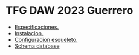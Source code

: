 # TFG DAW 2023 Guerrero 

- [Especificaciones.](./chapter_0.md)
- [Instalacion.](./chapter_1.md)
- [Configuracion esqueleto.](./chapter_2.md)
- [Schema database](./chapter_3.md)